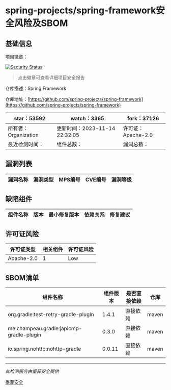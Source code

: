# spring-projects/spring-framework安全风险及SBOM

## 基础信息

项目徽章：

[![Security Status](https://www.murphysec.com/platform3/v31/badge/1724487886843633664.svg)](https://www.murphysec.com/console/report/1695497794541219840/1724487886843633664)

> 点击徽章可查看详细项目安全报告

仓库描述：Spring Framework

仓库地址：[https://github.com/spring-projects/spring-framework](https://github.com/spring-projects/spring-framework)

| star：53592 | watch：3365 | fork：37126 |
| ----------- | -------------- | ------------ |
| 所有者：Organization | 更新时间：2023-11-14 22:32:05 | 许可证：Apache-2.0 |
| 最近检测时间： | 组件总数： | 漏洞总数： |




## 漏洞列表

| 漏洞名称 | 漏洞类型 | MPS编号 | CVE编号 | 漏洞等级 |
| ------- | ------ | ------- | ------ | ----- |





## 缺陷组件

| 组件名称 | 版本 | 最小修复版本 | 依赖关系 | 修复建议 |
| -------- | ---- | ------------ | -------- | -------- |





## 许可证风险

| 许可证类型 | 相关组件 | 许可证风险 |
| ---------- | -------- | ---------- |
|Apache-2.0|1|Low|




## SBOM清单

| 组件名称 | 组件版本 | 是否直接依赖 | 仓库 |
| -------- | -------- | ------------ | ---- |
|org.gradle:test-retry-gradle-plugin|1.4.1|直接依赖|maven|
|me.champeau.gradle:japicmp-gradle-plugin|0.3.0|直接依赖|maven|
|io.spring.nohttp:nohttp-gradle|0.0.11|直接依赖|maven|


------

*此检测报告由墨菲安全提供*

[墨菲安全](www.murphysec.com)